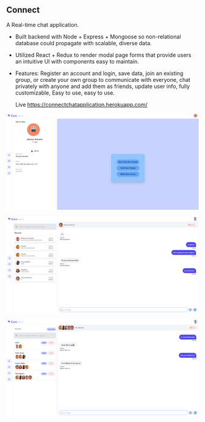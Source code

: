  ## Connect
 A Real-time chat application. 

 - Built backend with Node + Express + Mongoose so non-relational database could propagate with scalable, diverse data. 

 - Utilized React + Redux to render modal page forms that provide users an intuitive UI with components easy to maintain. 

 - Features: Register an account and login, save data, join an existing group, or create your own group to communicate with everyone, chat                    privately with anyone and add them as friends, update user info, fully customizable, Easy to use, easy to use. 


   Live https://connectchatapplication.herokuapp.com/



![Connect Home Page](/client/public/images/chat-app-1.png)

![Connect Messages Inbox](/client/public/images/chat-app-2.png)

![Group Chat](/client/public/images/chat-app-3.png)
